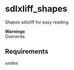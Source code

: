 # sdlxliff_shapes 
Shapes sdlxliff for easy reading.

**Warnings**  
Overwrite.

## Requirements 
xmllint
